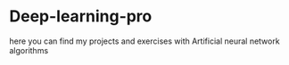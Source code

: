 # Deep-learning-pro
here you can find my projects and exercises with Artificial neural network algorithms
